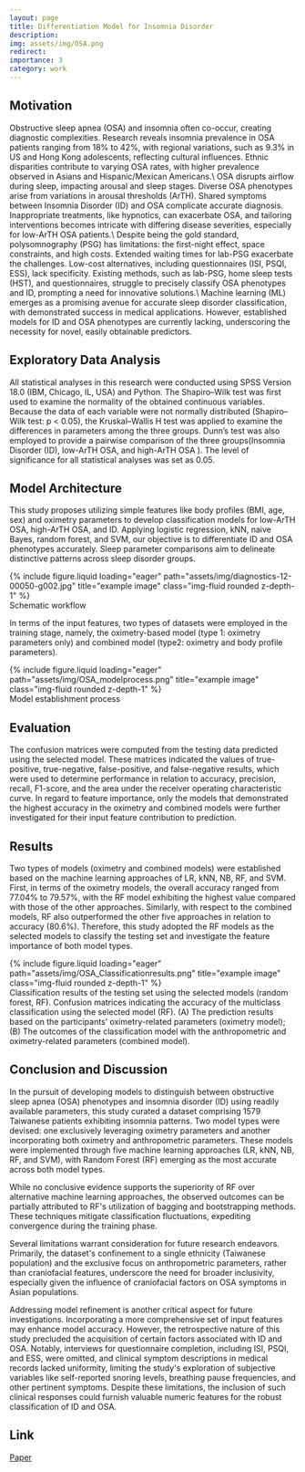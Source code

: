 ```yaml
---
layout: page
title: Differentiation Model for Insomnia Disorder 
description: 
img: assets/img/OSA.png
redirect: 
importance: 3
category: work
---
```



## Motivation

Obstructive sleep apnea (OSA) and insomnia often co-occur, creating diagnostic complexities. Research reveals insomnia prevalence in OSA patients ranging from 18% to 42%, with regional variations, such as 9.3% in US and Hong Kong adolescents, reflecting cultural influences. Ethnic disparities contribute to varying OSA rates, with higher prevalence observed in Asians and Hispanic/Mexican Americans.\\
OSA disrupts airflow during sleep, impacting arousal and sleep stages. Diverse OSA phenotypes arise from variations in arousal thresholds (ArTH). Shared symptoms between Insomnia Disorder (ID) and OSA complicate accurate diagnosis. Inappropriate treatments, like hypnotics, can exacerbate OSA, and tailoring interventions becomes intricate with differing disease severities, especially for low-ArTH OSA patients.\\
Despite being the gold standard, polysomnography (PSG) has limitations: the first-night effect, space constraints, and high costs. Extended waiting times for lab-PSG exacerbate the challenges. Low-cost alternatives, including questionnaires (ISI, PSQI, ESS), lack specificity. Existing methods, such as lab-PSG, home sleep tests (HST), and questionnaires, struggle to precisely classify OSA phenotypes and ID, prompting a need for innovative solutions.\\
Machine learning (ML) emerges as a promising avenue for accurate sleep disorder classification, with demonstrated success in medical applications. However, established models for ID and OSA phenotypes are currently lacking, underscoring the necessity for novel, easily obtainable predictors.

## Exploratory Data Analysis
All statistical analyses in this research were conducted using SPSS Version 18.0 (IBM, Chicago, IL, USA) and Python. The Shapiro–Wilk test was first used to examine the normality of the obtained continuous variables. Because the data of each variable were not normally distributed (Shapiro–Wilk test: p < 0.05), the Kruskal–Wallis H test was applied to examine the differences in parameters among the three groups. Dunn’s test was also employed to provide a pairwise comparison of the three groups(Insomnia Disorder (ID), low-ArTH OSA, and high-ArTH OSA ). The level of significance for all statistical analyses was set as 0.05.



## Model Architecture 

This study proposes utilizing simple features like body profiles (BMI, age, sex) and oximetry parameters to develop classification models for low-ArTH OSA, high-ArTH OSA, and ID. Applying logistic regression, kNN, naive Bayes, random forest, and SVM, our objective is to differentiate ID and OSA phenotypes accurately. Sleep parameter comparisons aim to delineate distinctive patterns across sleep disorder groups.


<div class="row">
    <div class="col-sm mt-3 mt-md-0">
        {% include figure.liquid loading="eager" path="assets/img/diagnostics-12-00050-g002.jpg" title="example image" class="img-fluid rounded z-depth-1" %}
    </div>
</div>
<div class="caption">
    Schematic workflow
</div>

In terms of the input features, two types of datasets were employed in the training stage, namely, the oximetry-based model (type 1: oximetry parameters only) and combined model (type2: oximetry and body profile parameters).


<div class="row">
    <div class="col-sm mt-3 mt-md-0">
        {% include figure.liquid loading="eager" path="assets/img/OSA_modelprocess.png" title="example image" class="img-fluid rounded z-depth-1" %}
    </div>
</div>
<div class="caption">
    Model establishment process
</div>

## Evaluation
The confusion matrices were computed from the testing data predicted using the selected model. These matrices indicated the values of true-positive, true-negative, false-positive, and false-negative results, which were used to determine performance in relation to accuracy, precision, recall, F1-score, and the area under the receiver operating characteristic curve. In regard to feature importance, only the models that demonstrated the highest accuracy in the oximetry and combined models were further investigated for their input feature contribution to prediction. 


## Results
Two types of models (oximetry and combined models) were established based on the machine learning approaches of LR, kNN, NB, RF, and SVM. First, in terms of the oximetry models, the overall accuracy ranged from 77.04% to 79.57%, with the RF model exhibiting the highest value compared with those of the other approaches. Similarly, with respect to the combined models, RF also outperformed the other five approaches in relation to accuracy (80.6%). Therefore, this study adopted the RF models as the selected models to classify the testing set and investigate the feature importance of both model types.


<div class="row">
    <div class="col-sm mt-3 mt-md-0">
        {% include figure.liquid loading="eager" path="assets/img/OSA_Classificationresults.png" title="example image" class="img-fluid rounded z-depth-1" %}
    </div>
</div>
<div class="caption">
    Classification results of the testing set using the selected models (random forest, RF). Confusion matrices indicating the accuracy of the multiclass classification using the selected model (RF). (A) The prediction results based on the participants’ oximetry-related parameters (oximetry model); (B) The outcomes of the classification model with the anthropometric and oximetry-related parameters (combined model).
</div>


## Conclusion and Discussion

In the pursuit of developing models to distinguish between obstructive sleep apnea (OSA) phenotypes and insomnia disorder (ID) using readily available parameters, this study curated a dataset comprising 1579 Taiwanese patients exhibiting insomnia patterns. Two model types were devised: one exclusively leveraging oximetry parameters and another incorporating both oximetry and anthropometric parameters. These models were implemented through five machine learning approaches (LR, kNN, NB, RF, and SVM), with Random Forest (RF) emerging as the most accurate across both model types.

While no conclusive evidence supports the superiority of RF over alternative machine learning approaches, the observed outcomes can be partially attributed to RF's utilization of bagging and bootstrapping methods. These techniques mitigate classification fluctuations, expediting convergence during the training phase.

Several limitations warrant consideration for future research endeavors. Primarily, the dataset's confinement to a single ethnicity (Taiwanese population) and the exclusive focus on anthropometric parameters, rather than craniofacial features, underscore the need for broader inclusivity, especially given the influence of craniofacial factors on OSA symptoms in Asian populations.

Addressing model refinement is another critical aspect for future investigations. Incorporating a more comprehensive set of input features may enhance model accuracy. However, the retrospective nature of this study precluded the acquisition of certain factors associated with ID and OSA. Notably, interviews for questionnaire completion, including ISI, PSQI, and ESS, were omitted, and clinical symptom descriptions in medical records lacked uniformity, limiting the study's exploration of subjective variables like self-reported snoring levels, breathing pause frequencies, and other pertinent symptoms. Despite these limitations, the inclusion of such clinical responses could furnish valuable numeric features for the robust classification of ID and OSA.


## Link
[Paper](https://www.ncbi.nlm.nih.gov/pmc/articles/PMC8774350/)